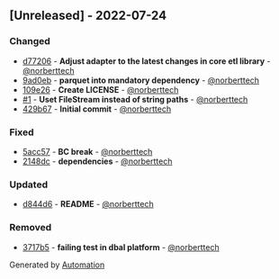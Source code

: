 ## [Unreleased] - 2022-07-24

### Changed
- [d77206](https://github.com/flow-php/etl-adapter-parquet/commit/d772069591838b4595e5544131b13bb473cc5c68) - **Adjust adapter to the latest changes in core etl library** - [@norberttech](https://github.com/norberttech)
- [9ad0eb](https://github.com/flow-php/etl-adapter-parquet/commit/9ad0ebc241d02cf467fff963f656ee1d482d6589) - **parquet into mandatory dependency** - [@norberttech](https://github.com/norberttech)
- [109e26](https://github.com/flow-php/etl-adapter-parquet/commit/109e264aea4442d07b1df1ae68d81551da2d473d) - **Create LICENSE** - [@norberttech](https://github.com/norberttech)
- [#1](https://github.com/flow-php/etl-adapter-parquet/pull/1) - **Uset FileStream instead of string paths** - [@norberttech](https://github.com/norberttech)
- [429b67](https://github.com/flow-php/etl-adapter-parquet/commit/429b67acc886e23903781186f635234bb7d3e769) - **Initial commit** - [@norberttech](https://github.com/norberttech)

### Fixed
- [5acc57](https://github.com/flow-php/etl-adapter-parquet/commit/5acc57b318ac7fd8fd4eef422326cc79ef48d3b8) - **BC break** - [@norberttech](https://github.com/norberttech)
- [2148dc](https://github.com/flow-php/etl-adapter-parquet/commit/2148dcd07461a744f55faf76496207be7ef10aa9) - **dependencies** - [@norberttech](https://github.com/norberttech)

### Updated
- [d844d6](https://github.com/flow-php/etl-adapter-parquet/commit/d844d6cdc50f1b7b0d4b9a85d021688893d73db2) - **README** - [@norberttech](https://github.com/norberttech)

### Removed
- [3717b5](https://github.com/flow-php/etl-adapter-parquet/commit/3717b5b6a8bb61d410cd0a120430f7c715ddf7bf) - **failing test in dbal platform** - [@norberttech](https://github.com/norberttech)

Generated by [Automation](https://github.com/aeon-php/automation)